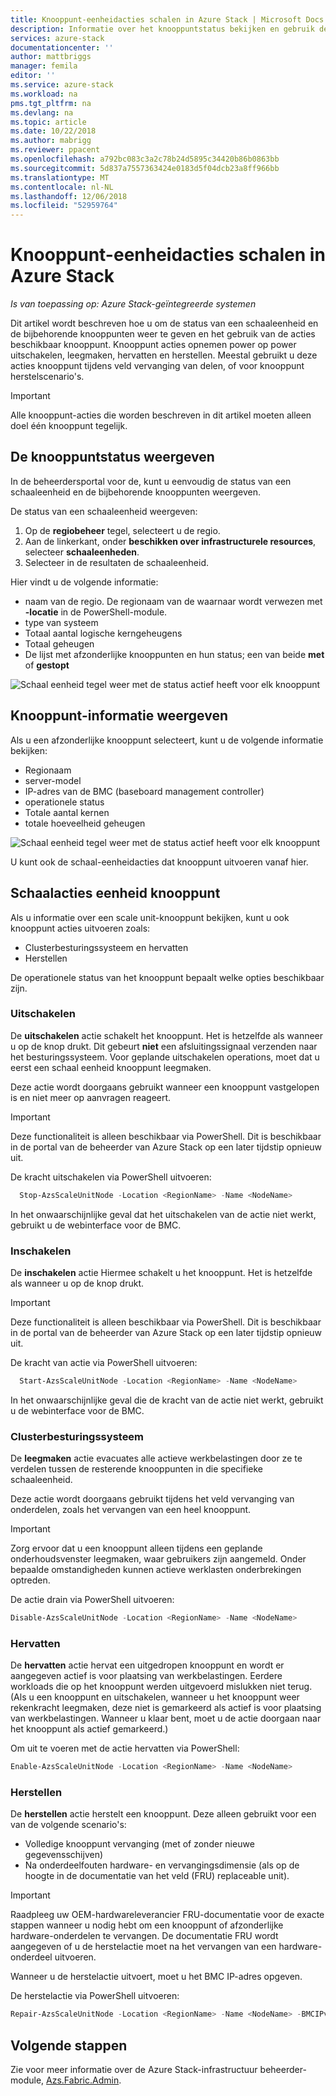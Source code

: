 ```yaml
---
title: Knooppunt-eenheidacties schalen in Azure Stack | Microsoft Docs
description: Informatie over het knooppuntstatus bekijken en gebruik de kracht van uitschakelen, drain en hervatten knooppunt acties op een geïntegreerde Azure Stack-systeem.
services: azure-stack
documentationcenter: ''
author: mattbriggs
manager: femila
editor: ''
ms.service: azure-stack
ms.workload: na
pms.tgt_pltfrm: na
ms.devlang: na
ms.topic: article
ms.date: 10/22/2018
ms.author: mabrigg
ms.reviewer: ppacent
ms.openlocfilehash: a792bc083c3a2c78b24d5895c34420b86b0863bb
ms.sourcegitcommit: 5d837a7557363424e0183d5f04dcb23a8ff966bb
ms.translationtype: MT
ms.contentlocale: nl-NL
ms.lasthandoff: 12/06/2018
ms.locfileid: "52959764"
---
```

# <a name="scale-unit-node-actions-in-azure-stack"></a>Knooppunt-eenheidacties schalen in Azure Stack

*Is van toepassing op: Azure Stack-geïntegreerde systemen*

Dit artikel wordt beschreven hoe u om de status van een schaaleenheid en de bijbehorende knooppunten weer te geven en het gebruik van de acties beschikbaar knooppunt. Knooppunt acties opnemen power op power uitschakelen, leegmaken, hervatten en herstellen. Meestal gebruikt u deze acties knooppunt tijdens veld vervanging van delen, of voor knooppunt herstelscenario's.

> [!Important]  
> Alle knooppunt-acties die worden beschreven in dit artikel moeten alleen doel één knooppunt tegelijk.


## <a name="view-the-node-status"></a>De knooppuntstatus weergeven

In de beheerdersportal voor de, kunt u eenvoudig de status van een schaaleenheid en de bijbehorende knooppunten weergeven.

De status van een schaaleenheid weergeven:

1. Op de **regiobeheer** tegel, selecteert u de regio.
2. Aan de linkerkant, onder **beschikken over infrastructurele resources**, selecteer **schaaleenheden**.
3. Selecteer in de resultaten de schaaleenheid.
 
Hier vindt u de volgende informatie:

- naam van de regio. De regionaam van de waarnaar wordt verwezen met **-locatie** in de PowerShell-module.
- type van systeem
- Totaal aantal logische kerngeheugens
- Totaal geheugen
- De lijst met afzonderlijke knooppunten en hun status; een van beide **met** of **gestopt**

![Schaal eenheid tegel weer met de status actief heeft voor elk knooppunt](media/azure-stack-node-actions/ScaleUnitStatus.PNG)

## <a name="view-node-information"></a>Knooppunt-informatie weergeven

Als u een afzonderlijke knooppunt selecteert, kunt u de volgende informatie bekijken:

- Regionaam
- server-model
- IP-adres van de BMC (baseboard management controller)
- operationele status
- Totale aantal kernen
- totale hoeveelheid geheugen
 
![Schaal eenheid tegel weer met de status actief heeft voor elk knooppunt](media/azure-stack-node-actions/NodeActions.PNG)

U kunt ook de schaal-eenheidacties dat knooppunt uitvoeren vanaf hier.

## <a name="scale-unit-node-actions"></a>Schaalacties eenheid knooppunt

Als u informatie over een scale unit-knooppunt bekijken, kunt u ook knooppunt acties uitvoeren zoals:

- Clusterbesturingssysteem en hervatten
- Herstellen

De operationele status van het knooppunt bepaalt welke opties beschikbaar zijn.

### <a name="power-off"></a>Uitschakelen

De **uitschakelen** actie schakelt het knooppunt. Het is hetzelfde als wanneer u op de knop drukt. Dit gebeurt **niet** een afsluitingssignaal verzenden naar het besturingssysteem. Voor geplande uitschakelen operations, moet dat u eerst een schaal eenheid knooppunt leegmaken.

Deze actie wordt doorgaans gebruikt wanneer een knooppunt vastgelopen is en niet meer op aanvragen reageert.

> [!Important] 
> Deze functionaliteit is alleen beschikbaar via PowerShell. Dit is beschikbaar in de portal van de beheerder van Azure Stack op een later tijdstip opnieuw uit.


De kracht uitschakelen via PowerShell uitvoeren:

````PowerShell
  Stop-AzsScaleUnitNode -Location <RegionName> -Name <NodeName>
```` 

In het onwaarschijnlijke geval dat het uitschakelen van de actie niet werkt, gebruikt u de webinterface voor de BMC.

### <a name="power-on"></a>Inschakelen

De **inschakelen** actie Hiermee schakelt u het knooppunt. Het is hetzelfde als wanneer u op de knop drukt. 

> [!Important] 
> Deze functionaliteit is alleen beschikbaar via PowerShell. Dit is beschikbaar in de portal van de beheerder van Azure Stack op een later tijdstip opnieuw uit.

De kracht van actie via PowerShell uitvoeren:

````PowerShell
  Start-AzsScaleUnitNode -Location <RegionName> -Name <NodeName>
````

In het onwaarschijnlijke geval die de kracht van de actie niet werkt, gebruikt u de webinterface voor de BMC.

### <a name="drain"></a>Clusterbesturingssysteem

De **leegmaken** actie evacuates alle actieve werkbelastingen door ze te verdelen tussen de resterende knooppunten in die specifieke schaaleenheid.

Deze actie wordt doorgaans gebruikt tijdens het veld vervanging van onderdelen, zoals het vervangen van een heel knooppunt.

> [!IMPORTANT]  
> Zorg ervoor dat u een knooppunt alleen tijdens een geplande onderhoudsvenster leegmaken, waar gebruikers zijn aangemeld. Onder bepaalde omstandigheden kunnen actieve werklasten onderbrekingen optreden.

De actie drain via PowerShell uitvoeren:

  ````PowerShell
  Disable-AzsScaleUnitNode -Location <RegionName> -Name <NodeName>
  ````

### <a name="resume"></a>Hervatten

De **hervatten** actie hervat een uitgedropen knooppunt en wordt er aangegeven actief is voor plaatsing van werkbelastingen. Eerdere workloads die op het knooppunt werden uitgevoerd mislukken niet terug. (Als u een knooppunt en uitschakelen, wanneer u het knooppunt weer rekenkracht leegmaken, deze niet is gemarkeerd als actief is voor plaatsing van werkbelastingen. Wanneer u klaar bent, moet u de actie doorgaan naar het knooppunt als actief gemarkeerd.)

Om uit te voeren met de actie hervatten via PowerShell:

  ````PowerShell
  Enable-AzsScaleUnitNode -Location <RegionName> -Name <NodeName>
  ````

### <a name="repair"></a>Herstellen

De **herstellen** actie herstelt een knooppunt. Deze alleen gebruikt voor een van de volgende scenario's:

- Volledige knooppunt vervanging (met of zonder nieuwe gegevensschijven)
- Na onderdeelfouten hardware- en vervangingsdimensie (als op de hoogte in de documentatie van het veld (FRU) replaceable unit).

> [!IMPORTANT]  
> Raadpleeg uw OEM-hardwareleverancier FRU-documentatie voor de exacte stappen wanneer u nodig hebt om een knooppunt of afzonderlijke hardware-onderdelen te vervangen. De documentatie FRU wordt aangegeven of u de herstelactie moet na het vervangen van een hardware-onderdeel uitvoeren.  

Wanneer u de herstelactie uitvoert, moet u het BMC IP-adres opgeven. 

De herstelactie via PowerShell uitvoeren:

  ````PowerShell
  Repair-AzsScaleUnitNode -Location <RegionName> -Name <NodeName> -BMCIPv4Address <BMCIPv4Address>
  ````

## <a name="next-steps"></a>Volgende stappen

Zie voor meer informatie over de Azure Stack-infrastructuur beheerder-module, [Azs.Fabric.Admin](https://docs.microsoft.com/powershell/module/azs.fabric.admin/?view=azurestackps-1.5.0).
